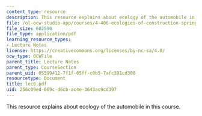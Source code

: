 ```yaml
---
content_type: resource
description: This resource explains about ecology of the automobile in this course.
file: /ol-ocw-studio-app/courses/4-406-ecologies-of-construction-spring-2007/256c09ed669cd6cbac4e3643ac9cd397_lec6.pdf
file_size: 602590
file_type: application/pdf
learning_resource_types:
- Lecture Notes
license: https://creativecommons.org/licenses/by-nc-sa/4.0/
ocw_type: OCWFile
parent_title: Lecture Notes
parent_type: CourseSection
parent_uid: 05599412-7f1f-05ff-c0b5-7afc391cd308
resourcetype: Document
title: lec6.pdf
uid: 256c09ed-669c-d6cb-ac4e-3643ac9cd397
---
```

This resource explains about ecology of the automobile in this course.